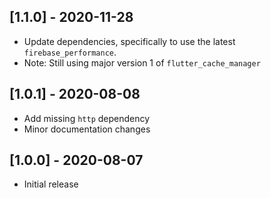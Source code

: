 ## [1.1.0] - 2020-11-28

* Update dependencies, specifically to use the latest `firebase_performance`.
* Note: Still using major version 1 of `flutter_cache_manager`

## [1.0.1] - 2020-08-08

* Add missing `http` dependency
* Minor documentation changes

## [1.0.0] - 2020-08-07

* Initial release
